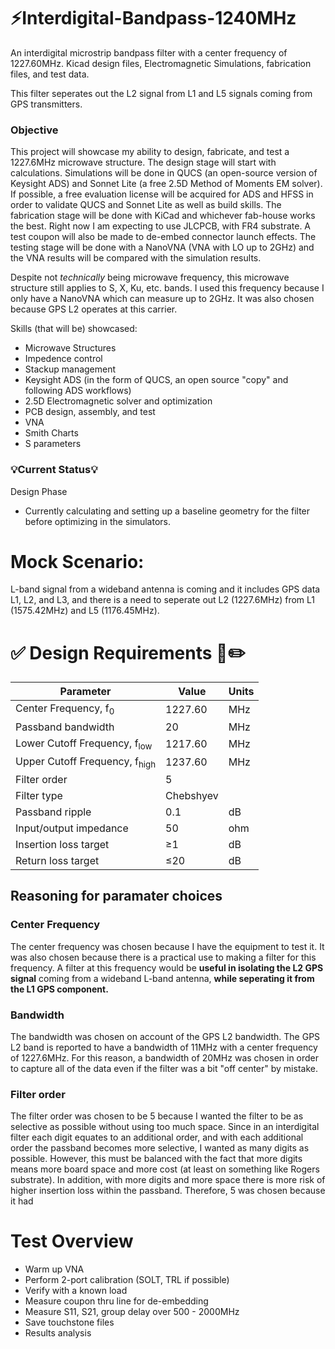 # ⚡Interdigital-Bandpass-1240MHz
An interdigital microstrip bandpass filter with a center frequency of 1227.60MHz. Kicad design files, Electromagnetic Simulations, fabrication files, and test data. 

This filter seperates out the L2 signal from L1 and L5 signals coming from GPS transmitters.

### Objective
This project will showcase my ability to design, fabricate, and test a 1227.6MHz microwave structure. The design stage will start with calculations. Simulations will be done in QUCS (an open-source version of Keysight ADS) and Sonnet Lite (a free 2.5D Method of Moments EM solver). If possible, a free evaluation license will be acquired for ADS and HFSS in order to validate QUCS and Sonnet Lite as well as build skills. The fabrication stage will be done with KiCad and whichever fab-house works the best. Right now I am expecting to use JLCPCB, with FR4 substrate. A test coupon will also be made to de-embed connector launch effects. The testing stage will be done with a NanoVNA (VNA with LO up to 2GHz) and the VNA results will be compared with the simulation results.

Despite not *technically* being microwave frequency, this microwave structure still applies to S, X, Ku, etc. bands. I used this frequency because I only have a NanoVNA which can measure up to 2GHz. It was also chosen because GPS L2 operates at this carrier.

Skills (that will be) showcased:
- Microwave Structures
- Impedence control
- Stackup management
- Keysight ADS (in the form of QUCS, an open source "copy" and following ADS workflows)
- 2.5D Electromagnetic solver and optimization
- PCB design, assembly, and test
- VNA
- Smith Charts
- S parameters

### 💡Current Status💡
Design Phase
- Currently calculating and setting up a baseline geometry for the filter before optimizing in the simulators.

# Mock Scenario:
L-band signal from a wideband antenna is coming and it includes GPS data L1, L2, and L3, and there is a need to seperate out L2 (1227.6MHz) from L1 (1575.42MHz) and L5 (1176.45MHz). 

# ✅ Design Requirements 📖✏️

| Parameter                        | Value     | Units |
|----------------------------------|-----------|-------|
| Center Frequency, f<sub>0</sub>  | 1227.60   | MHz   |
| Passband bandwidth               | 20        | MHz   |
| Lower Cutoff Frequency, f<sub>low</sub>  | 1217.60   | MHz   |
| Upper Cutoff Frequency, f<sub>high</sub>  | 1237.60  | MHz   |
| Filter order                     | 5         |       |
| Filter type                      | Chebshyev |       |
| Passband ripple                  | 0.1       | dB    |
| Input/output impedance           | 50        | ohm   |
| Insertion loss target            | &ge;1     | dB    |
| Return loss target               | &le;20    | dB    |

## Reasoning for paramater choices
### Center Frequency
The center frequency was chosen because I have the equipment to test it. It was also chosen because there is a practical use to making a filter for this frequency. A filter at this frequency would be **useful in isolating the L2 GPS signal** coming from a wideband L-band antenna, **while seperating it from the L1 GPS component.**

### Bandwidth
The bandwidth was chosen on account of the GPS L2 bandwidth. The GPS L2 band is reported to have a bandwidth of 11MHz with a center frequency of 1227.6MHz. For this reason, a bandwidth of 20MHz was chosen in order to capture all of the data even if the filter was a bit "off center" by mistake.

### Filter order
The filter order was chosen to be 5 because I wanted the filter to be as selective as possible without using too much space. Since in an interdigital filter each digit equates to an additional order, and with each additional order the passband becomes more selective, I wanted as many digits as possible. However, this must be balanced with the fact that more digits means more board space and more cost (at least on something like Rogers substrate). In addition, with more digits and more space there is more risk of higher insertion loss within the passband. Therefore, 5 was chosen because it had

# Test Overview
- Warm up VNA
- Perform 2-port calibration (SOLT, TRL if possible)
- Verify with a known load
- Measure coupon thru line for de-embedding
- Measure S11, S21, group delay over 500 - 2000MHz
- Save touchstone files
- Results analysis
